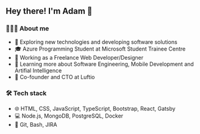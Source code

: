 ## Hey there! I'm Adam 👋

### 🧑🏻‍💻  About me

- 🤔  Exploring new technologies and developing software solutions
- 🎓  Azure Programming Student at Microsoft Student Trainee Centre
- 💼  Working as a Freelance Web Developer/Designer
- 📱  Learning more about Software Engineering, Mobile Development and Artifial Intelligence
- 🚀  Co-founder and CTO at Luftio

### 🛠  Tech stack

- 🌐  HTML, CSS, JavaScript, TypeScript, Bootstrap, React, Gatsby
- 💻  Node.js, MongoDB, PostgreSQL, Docker
- 🔧  Git, Bash, JIRA
